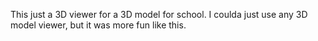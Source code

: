 This just a 3D viewer for a 3D model for school.
I coulda just use any 3D model viewer, but it was more fun like this.
